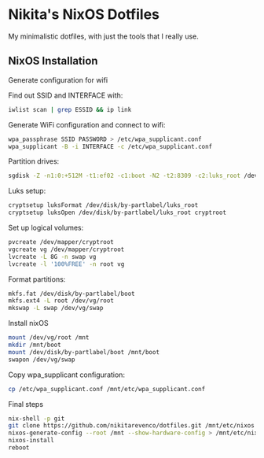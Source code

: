 # Nikita's NixOS Dotfiles

My minimalistic dotfiles, with just the tools that I really use.

## NixOS Installation

Generate configuration for wifi

Find out SSID and INTERFACE with:

```bash
iwlist scan | grep ESSID && ip link
```

Generate WiFi configuration and connect to wifi:

```bash
wpa_passphrase SSID PASSWORD > /etc/wpa_supplicant.conf
wpa_supplicant -B -i INTERFACE -c /etc/wpa_supplicant.conf
```

Partition drives:

```bash
sgdisk -Z -n1:0:+512M -t1:ef02 -c1:boot -N2 -t2:8309 -c2:luks_root /dev/sdX
```

Luks setup:

```bash
cryptsetup luksFormat /dev/disk/by-partlabel/luks_root
cryptsetup luksOpen /dev/disk/by-partlabel/luks_root cryptroot
```

Set up logical volumes:

```bash
pvcreate /dev/mapper/cryptroot
vgcreate vg /dev/mapper/cryptroot
lvcreate -L 8G -n swap vg
lvcreate -l '100%FREE' -n root vg
```

Format partitions:

```bash
mkfs.fat /dev/disk/by-partlabel/boot
mkfs.ext4 -L root /dev/vg/root
mkswap -L swap /dev/vg/swap
```

Install nixOS

```bash
mount /dev/vg/root /mnt
mkdir /mnt/boot
mount /dev/disk/by-partlabel/boot /mnt/boot
swapon /dev/vg/swap
```

Copy wpa_supplicant configuration:

```bash
cp /etc/wpa_supplicant.conf /mnt/etc/wpa_supplicant.conf
```

Final steps

```bash
nix-shell -p git
git clone https://github.com/nikitarevenco/dotfiles.git /mnt/etc/nixos
nixos-generate-config --root /mnt --show-hardware-config > /mnt/etc/nixos/hardware-configuration.nix
nixos-install
reboot
```
